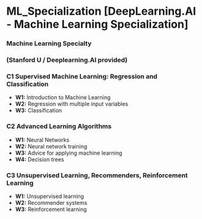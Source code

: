 # ML_Specialization [DeepLearning.AI  - Machine Learning Specialization]
### **Machine Learning Specialty**

### (Stanford U / Deeplearning.AI provided)

### C1 **Supervised Machine Learning: Regression and Classification**

- **W1:** Introduction to Machine Learning
- **W2:** Regression with multiple input variables
- **W3:** Classification

### C2 **Advanced Learning Algorithms**

- **W1:** Neural Networks
- **W2:** Neural network training
- **W3:** Advice for applying machine learning
- **W4:** Decision trees

### C3 **Unsupervised Learning, Recommenders, Reinforcement Learning**

- **W1:** Unsupervised learning
- **W2:** Recommender systems
- **W3:** Reinforcement learning
